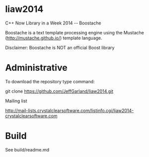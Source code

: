 liaw2014
========

C++ Now Library in a Week 2014 -- Boostache

Boostache is a text template processing engine using the Mustache (http://mustache.github.io/) template language.

Disclaimer: Boostache is NOT an official Boost library

Administrative
==============

To download the repository type command:

git clone https://github.com/JeffGarland/liaw2014.git

Mailing list

http://mail-lists.crystalclearsoftware.com/listinfo.cgi/liaw2014-crystalclearsoftware.com

Build
==============
See build/readme.md
